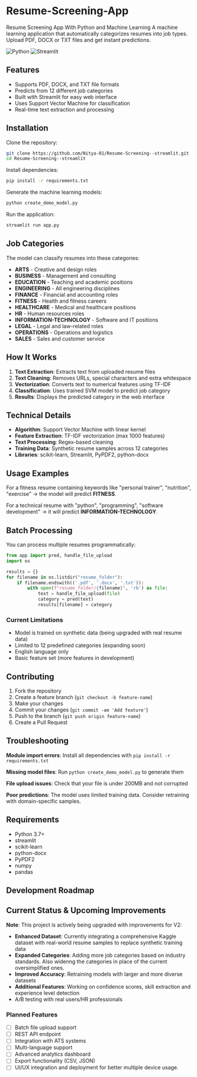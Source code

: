 # Resume-Screening-App
Resume Screening App With Python and Machine Learning 
A machine learning application that automatically categorizes resumes into job types. Upload PDF, DOCX or TXT files and get instant predictions.

![Python](https://img.shields.io/badge/python-v3.7+-blue.svg)
![Streamlit](https://img.shields.io/badge/streamlit-1.28+-red.svg)

## Features

- Supports PDF, DOCX, and TXT file formats
- Predicts from 12 different job categories
- Built with Streamlit for easy web interface
- Uses Support Vector Machine for classification
- Real-time text extraction and processing

## Installation

Clone the repository:

```bash
git clone https://github.com/Nitya-01/Resume-Screening--streamlit.git
cd Resume-Screening--streamlit
```

Install dependencies:

```bash
pip install -r requirements.txt
```

Generate the machine learning models:

```bash
python create_demo_model.py
```

Run the application:

```bash
streamlit run app.py
```

## Job Categories

The model can classify resumes into these categories:

- **ARTS** - Creative and design roles
- **BUSINESS** - Management and consulting
- **EDUCATION** - Teaching and academic positions
- **ENGINEERING** - All engineering disciplines
- **FINANCE** - Financial and accounting roles
- **FITNESS** - Health and fitness careers
- **HEALTHCARE** - Medical and healthcare positions
- **HR** - Human resources roles
- **INFORMATION-TECHNOLOGY** - Software and IT positions
- **LEGAL** - Legal and law-related roles
- **OPERATIONS** - Operations and logistics
- **SALES** - Sales and customer service

## How It Works

1. **Text Extraction**: Extracts text from uploaded resume files
2. **Text Cleaning**: Removes URLs, special characters and extra whitespace
3. **Vectorization**: Converts text to numerical features using TF-IDF
4. **Classification**: Uses trained SVM model to predict job category
5. **Results**: Displays the predicted category in the web interface

## Technical Details

- **Algorithm**: Support Vector Machine with linear kernel
- **Feature Extraction**: TF-IDF vectorization (max 1000 features)
- **Text Processing**: Regex-based cleaning
- **Training Data**: Synthetic resume samples across 12 categories
- **Libraries**: scikit-learn, Streamlit, PyPDF2, python-docx

## Usage Examples

For a fitness resume containing keywords like "personal trainer", "nutrition", "exercise" -> the model will predict **FITNESS**.

For a technical resume with "python", "programming", "software development" -> it will predict **INFORMATION-TECHNOLOGY**.

## Batch Processing

You can process multiple resumes programmatically:

```python
from app import pred, handle_file_upload
import os

results = {}
for filename in os.listdir("resume_folder"):
    if filename.endswith(('.pdf', '.docx', '.txt')):
        with open(f"resume_folder/{filename}", 'rb') as file:
            text = handle_file_upload(file)
            category = pred(text)
            results[filename] = category
```

### Current Limitations

- Model is trained on synthetic data (being upgraded with real resume data)
- Limited to 12 predefined categories (expanding soon)
- English language only
- Basic feature set (more features in development)

## Contributing

1. Fork the repository
2. Create a feature branch (`git checkout -b feature-name`)
3. Make your changes
4. Commit your changes (`git commit -am 'Add feature'`)
5. Push to the branch (`git push origin feature-name`)
6. Create a Pull Request

## Troubleshooting

**Module import errors**: Install all dependencies with `pip install -r requirements.txt`

**Missing model files**: Run `python create_demo_model.py` to generate them

**File upload issues**: Check that your file is under 200MB and not corrupted

**Poor predictions**: The model uses limited training data. Consider retraining with domain-specific samples.

## Requirements

- Python 3.7+
- streamlit
- scikit-learn
- python-docx
- PyPDF2
- numpy
- pandas

## Development Roadmap
## Current Status & Upcoming Improvements

**Note**: This project is actively being upgraded with improvements for V2:

- **Enhanced Dataset**: Currently integrating a comprehensive Kaggle dataset with real-world resume samples to replace synthetic training data
- **Expanded Categories**: Adding more job categories based on industry standards. Also widenng the categories in place of the current oversimplified ones.
- **Improved Accuracy**: Retraining models with larger and more diverse datasets
- **Additional Features**: Working on confidence scores, skill extraction and experience level detection
- A/B testing with real users/HR professionals

### Planned Features
- [ ] Batch file upload support
- [ ] REST API endpoint
- [ ] Integration with ATS systems
- [ ] Multi-language support
- [ ] Advanced analytics dashboard
- [ ] Export functionality (CSV, JSON)
- [ ] UI/UX integration and deployment for better multiple device usage.
